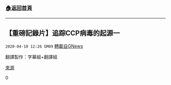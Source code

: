 ###  [:house:返回首頁](https://github.com/ourhimalayas/txt)
---

## 【重磅記錄片】追踪CCP病毒的起源一
`2020-04-10 12:26 GM09` [轉載自GNews](https://gnews.org/zh-hant/168647/)

翻譯製作：字幕組+翻譯組

[來源](https://www.youtube.com/watch?v=XMJ0EmMfb3U&amp;t=6s)




 
0
